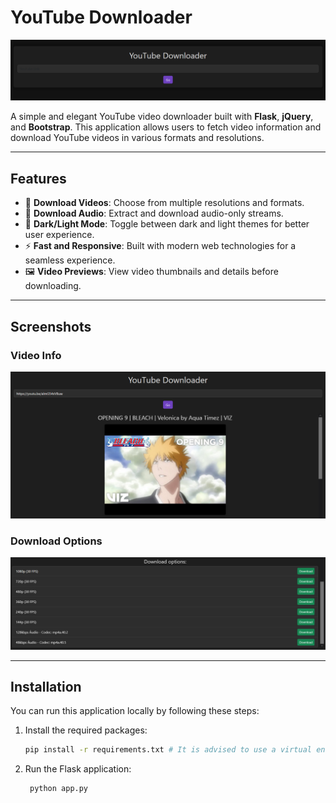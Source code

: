 # YouTube Downloader

![YouTube Downloader](imgs/home.png)

A simple and elegant YouTube video downloader built with **Flask**, **jQuery**, and **Bootstrap**. This application allows users to fetch video information and download YouTube videos in various formats and resolutions.

---

## Features

- 🎥 **Download Videos**: Choose from multiple resolutions and formats.
- 🎵 **Download Audio**: Extract and download audio-only streams.
- 🌙 **Dark/Light Mode**: Toggle between dark and light themes for better user experience.
- ⚡ **Fast and Responsive**: Built with modern web technologies for a seamless experience.
- 🖼️ **Video Previews**: View video thumbnails and details before downloading.

---

## Screenshots

### Video Info
![Video Info](imgs/video_info.png)

### Download Options
![Options](imgs/options.png)

---

## Installation
You can run this application locally by following these steps:

1. Install the required packages:
   ```bash
   pip install -r requirements.txt # It is advised to use a virtual environment
   ```

2. Run the Flask application:
   ```bash
    python app.py
```